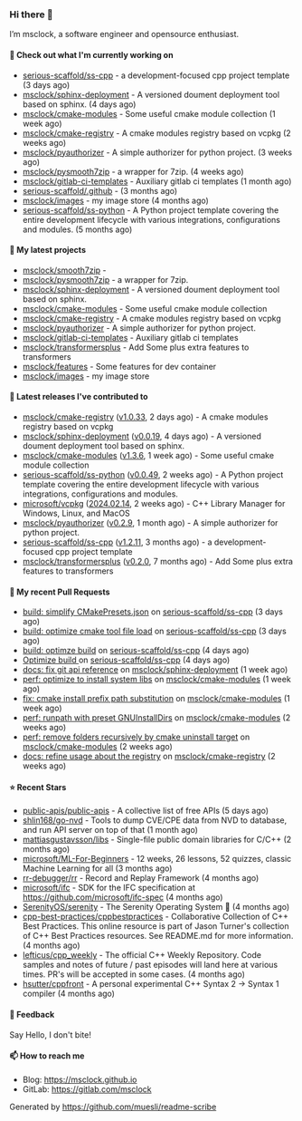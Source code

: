### Hi there 👋

I’m msclock, a software engineer and opensource enthusiast.

#### 👷 Check out what I'm currently working on

- [serious-scaffold/ss-cpp](https://github.com/serious-scaffold/ss-cpp) - a development-focused cpp project template (3 days ago)
- [msclock/sphinx-deployment](https://github.com/msclock/sphinx-deployment) - A versioned doument deployment tool based on sphinx. (4 days ago)
- [msclock/cmake-modules](https://github.com/msclock/cmake-modules) - Some useful cmake module collection (1 week ago)
- [msclock/cmake-registry](https://github.com/msclock/cmake-registry) - A cmake modules registry based on vcpkg (2 weeks ago)
- [msclock/pyauthorizer](https://github.com/msclock/pyauthorizer) - A simple authorizer for python project. (3 weeks ago)
- [msclock/pysmooth7zip](https://github.com/msclock/pysmooth7zip) - a wrapper for 7zip. (4 weeks ago)
- [msclock/gitlab-ci-templates](https://github.com/msclock/gitlab-ci-templates) - Auxiliary gitlab ci templates (1 month ago)
- [serious-scaffold/.github](https://github.com/serious-scaffold/.github) -  (3 months ago)
- [msclock/images](https://github.com/msclock/images) - my image store (4 months ago)
- [serious-scaffold/ss-python](https://github.com/serious-scaffold/ss-python) - A Python project template covering the entire development lifecycle with various integrations, configurations and modules. (5 months ago)

#### 🌱 My latest projects

- [msclock/smooth7zip](https://github.com/msclock/smooth7zip) - 
- [msclock/pysmooth7zip](https://github.com/msclock/pysmooth7zip) - a wrapper for 7zip.
- [msclock/sphinx-deployment](https://github.com/msclock/sphinx-deployment) - A versioned doument deployment tool based on sphinx.
- [msclock/cmake-modules](https://github.com/msclock/cmake-modules) - Some useful cmake module collection
- [msclock/cmake-registry](https://github.com/msclock/cmake-registry) - A cmake modules registry based on vcpkg
- [msclock/pyauthorizer](https://github.com/msclock/pyauthorizer) - A simple authorizer for python project.
- [msclock/gitlab-ci-templates](https://github.com/msclock/gitlab-ci-templates) - Auxiliary gitlab ci templates
- [msclock/transformersplus](https://github.com/msclock/transformersplus) - Add Some plus extra features to transformers
- [msclock/features](https://github.com/msclock/features) - Some features for dev container
- [msclock/images](https://github.com/msclock/images) - my image store

#### 🔭 Latest releases I've contributed to

- [msclock/cmake-registry](https://github.com/msclock/cmake-registry) ([v1.0.33](https://github.com/msclock/cmake-registry/releases/tag/v1.0.33), 2 days ago) - A cmake modules registry based on vcpkg
- [msclock/sphinx-deployment](https://github.com/msclock/sphinx-deployment) ([v0.0.19](https://github.com/msclock/sphinx-deployment/releases/tag/v0.0.19), 4 days ago) - A versioned doument deployment tool based on sphinx.
- [msclock/cmake-modules](https://github.com/msclock/cmake-modules) ([v1.3.6](https://github.com/msclock/cmake-modules/releases/tag/v1.3.6), 1 week ago) - Some useful cmake module collection
- [serious-scaffold/ss-python](https://github.com/serious-scaffold/ss-python) ([v0.0.49](https://github.com/serious-scaffold/ss-python/releases/tag/v0.0.49), 2 weeks ago) - A Python project template covering the entire development lifecycle with various integrations, configurations and modules.
- [microsoft/vcpkg](https://github.com/microsoft/vcpkg) ([2024.02.14](https://github.com/microsoft/vcpkg/releases/tag/2024.02.14), 2 weeks ago) - C&#43;&#43; Library Manager for Windows, Linux, and MacOS
- [msclock/pyauthorizer](https://github.com/msclock/pyauthorizer) ([v0.2.9](https://github.com/msclock/pyauthorizer/releases/tag/v0.2.9), 1 month ago) - A simple authorizer for python project.
- [serious-scaffold/ss-cpp](https://github.com/serious-scaffold/ss-cpp) ([v1.2.11](https://github.com/serious-scaffold/ss-cpp/releases/tag/v1.2.11), 3 months ago) - a development-focused cpp project template
- [msclock/transformersplus](https://github.com/msclock/transformersplus) ([v0.2.0](https://github.com/msclock/transformersplus/releases/tag/v0.2.0), 7 months ago) - Add Some plus extra features to transformers

#### 🔨 My recent Pull Requests

- [build: simplify CMakePresets.json](https://github.com/serious-scaffold/ss-cpp/pull/62) on [serious-scaffold/ss-cpp](https://github.com/serious-scaffold/ss-cpp) (3 days ago)
- [build: optimize cmake tool file load](https://github.com/serious-scaffold/ss-cpp/pull/61) on [serious-scaffold/ss-cpp](https://github.com/serious-scaffold/ss-cpp) (3 days ago)
- [build: optimze build](https://github.com/serious-scaffold/ss-cpp/pull/60) on [serious-scaffold/ss-cpp](https://github.com/serious-scaffold/ss-cpp) (4 days ago)
- [Optimize build ](https://github.com/serious-scaffold/ss-cpp/pull/59) on [serious-scaffold/ss-cpp](https://github.com/serious-scaffold/ss-cpp) (4 days ago)
- [docs: fix git api reference](https://github.com/msclock/sphinx-deployment/pull/54) on [msclock/sphinx-deployment](https://github.com/msclock/sphinx-deployment) (1 week ago)
- [perf: optimize to install system libs](https://github.com/msclock/cmake-modules/pull/26) on [msclock/cmake-modules](https://github.com/msclock/cmake-modules) (1 week ago)
- [fix: cmake install prefix path substitution](https://github.com/msclock/cmake-modules/pull/25) on [msclock/cmake-modules](https://github.com/msclock/cmake-modules) (1 week ago)
- [perf: runpath with preset GNUInstallDirs](https://github.com/msclock/cmake-modules/pull/24) on [msclock/cmake-modules](https://github.com/msclock/cmake-modules) (2 weeks ago)
- [perf: remove folders recursively by cmake uninstall target](https://github.com/msclock/cmake-modules/pull/23) on [msclock/cmake-modules](https://github.com/msclock/cmake-modules) (2 weeks ago)
- [docs: refine usage about the registry](https://github.com/msclock/cmake-registry/pull/53) on [msclock/cmake-registry](https://github.com/msclock/cmake-registry) (2 weeks ago)

#### ⭐ Recent Stars

- [public-apis/public-apis](https://github.com/public-apis/public-apis) - A collective list of free APIs (5 days ago)
- [shlin168/go-nvd](https://github.com/shlin168/go-nvd) - Tools to dump CVE/CPE data from NVD to database, and run API server on top of that (1 month ago)
- [mattiasgustavsson/libs](https://github.com/mattiasgustavsson/libs) - Single-file public domain libraries for C/C&#43;&#43; (2 months ago)
- [microsoft/ML-For-Beginners](https://github.com/microsoft/ML-For-Beginners) - 12 weeks, 26 lessons, 52 quizzes, classic Machine Learning for all (3 months ago)
- [rr-debugger/rr](https://github.com/rr-debugger/rr) - Record and Replay Framework (4 months ago)
- [microsoft/ifc](https://github.com/microsoft/ifc) - SDK for the IFC specification at https://github.com/microsoft/ifc-spec (4 months ago)
- [SerenityOS/serenity](https://github.com/SerenityOS/serenity) - The Serenity Operating System 🐞 (4 months ago)
- [cpp-best-practices/cppbestpractices](https://github.com/cpp-best-practices/cppbestpractices) - Collaborative Collection of C&#43;&#43; Best Practices. This online resource is part of Jason Turner&#39;s collection of C&#43;&#43; Best Practices resources. See README.md for more information. (4 months ago)
- [lefticus/cpp_weekly](https://github.com/lefticus/cpp_weekly) - The official C&#43;&#43; Weekly Repository. Code samples and notes of future / past episodes will land here at various times. PR&#39;s will be accepted in some cases. (4 months ago)
- [hsutter/cppfront](https://github.com/hsutter/cppfront) - A personal experimental C&#43;&#43; Syntax 2 -&gt; Syntax 1 compiler (4 months ago)

#### 💬 Feedback

Say Hello, I don't bite!

#### 📫 How to reach me

- Blog: https://msclock.github.io
- GitLab: https://gitlab.com/msclock

Generated by https://github.com/muesli/readme-scribe
